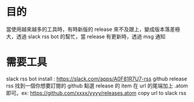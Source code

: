 # 目的

當使用越來越多的工具時，有時新版的 release 來不及跟上，變成版本落差極大，透過 slack rss bot 的幫忙，當 release 有更新時，透過 msg 通知

# 需要工具

slack rss bot install : https://slack.com/apps/A0F81R7U7-rss
github release rss
找到一個你想要訂閱的 github
點選 release 的 item
在 url 的尾端加上 .atom 即可。ex: https://github.com/xxxx/yyyy/releases.atom
copy url to slack rss